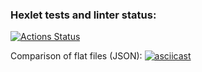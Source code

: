 ### Hexlet tests and linter status:
[![Actions Status](https://github.com/Garlend1/frontend-project-46/workflows/hexlet-check/badge.svg)](https://github.com/Garlend1/frontend-project-46/actions)


Comparison of flat files (JSON):
[![asciicast](https://asciinema.org/a/fpKAOdwirBloJVyDegelAcbkm.svg)](https://asciinema.org/a/fpKAOdwirBloJVyDegelAcbkm)
